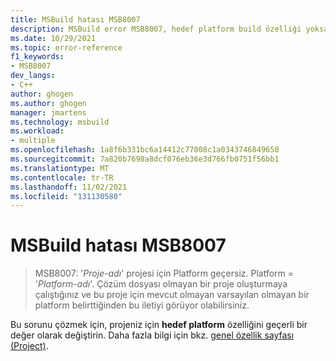 ```yaml
---
title: MSBuild hatası MSB8007
description: MSBuild error MSB8007, hedef platform build özelliği yoksa veya geçerli olmadığında oluşur.
ms.date: 10/29/2021
ms.topic: error-reference
f1_keywords:
- MSB8007
dev_langs:
- C++
author: ghogen
ms.author: ghogen
manager: jmartens
ms.technology: msbuild
ms.workload:
- multiple
ms.openlocfilehash: 1a8f6b331bc6a14412c77008c1a0343746849650
ms.sourcegitcommit: 7a820b7698a8dcf076eb36e3d766fb0751f56bb1
ms.translationtype: MT
ms.contentlocale: tr-TR
ms.lasthandoff: 11/02/2021
ms.locfileid: "131130580"
---
```

# <a name="msbuild-error-msb8007"></a>MSBuild hatası MSB8007

> MSB8007: '*Proje-adı*' projesi için Platform geçersiz.  Platform = '*Platform-adı*'. Çözüm dosyası olmayan bir proje oluşturmaya çalıştığınız ve bu proje için mevcut olmayan varsayılan olmayan bir platform belirttiğinden bu iletiyi görüyor olabilirsiniz.

Bu sorunu çözmek için, projeniz için **hedef platform** özelliğini geçerli bir değer olarak değiştirin. Daha fazla bilgi için bkz. [genel özellik sayfası (Project)](/cpp/build/reference/general-property-page-project).
